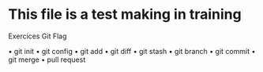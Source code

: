 # This file is a test making in training
Exercices Git Flag

• git init
• git config
• git add
• git diff
• git stash
• git branch
• git commit
• git merge 
• pull request
